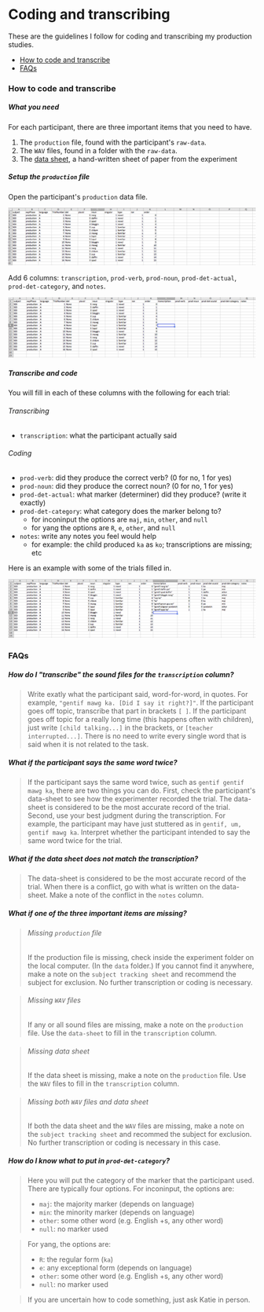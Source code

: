 
# Coding and transcribing
These are the guidelines I follow for coding and transcribing my production studies.  

- [How to code and transcribe](#how-to-code-and-transcribe)
- [FAQs](#faqs)

### How to code and transcribe
##### What you need
For each participant, there are three important items that you need to have.

1. The `production` file, found with the participant's `raw-data`.
2. The `WAV` files, found in a folder with the `raw-data`.
3. The [data sheet](https://www.dropbox.com/s/26b0jsjogheey0a/0102-inconinput-1day-pluralmorph-6733-data-sheet.docx?dl=0), a hand-written sheet of paper from the experiment

##### Setup the `production` file
Open the participant's `production` data file.

![](../static/images/transcribe-start.png)

Add 6 columns: `transcription`, `prod-verb`, `prod-noun`, `prod-det-actual`, `prod-det-category`, and `notes`.

![](../static/images/transcribe-add.png)

##### Transcribe and code
You will fill in each of these columns with the following for each trial:

###### Transcribing
- `transcription`: what the participant actually said

###### Coding
- `prod-verb`: did they produce the correct verb? (0 for no, 1 for yes)
- `prod-noun`: did they produce the correct noun? (0 for no, 1 for yes)
- `prod-det-actual`: what marker (determiner) did they produce? (write it exactly)
- `prod-det-category`: what category does the marker belong to?
  - for inconinput the options are `maj`, `min`, `other`, and `null`
  - for yang the options are `R`, `e`, `other`, and `null`
- `notes`: write any notes you feel would help
  - for example: the child produced `ka` as `ko`; transcriptions are missing; etc

Here is an example with some of the trials filled in.

![](../static/images/transcribe-filled-out.png)

### FAQs

##### How do I "transcribe" the sound files for the `transcription` column?

> Write exatly what the participant said, word-for-word, in quotes.  For example, `"gentif mawg ka. [Did I say it right?]"`.  If the participant goes off topic, transcribe that part in brackets `[ ]`.  If the participant goes off topic for a really long time (this happens often with children), just write `[child talking...]` in the brackets, or `[teacher interrupted...]`.  There is no need to write every single word that is said when it is not related to the task.

##### What if the participant says the same word twice? 

> If the participant says the same word twice, such as `gentif gentif mawg ka`, there are two things you can do.  First, check the participant's data-sheet to see how the experimenter recorded the trial. The data-sheet is considered to be the most accurate record of the trial. Second, use your best judgment during the transcription.  For example, the participant may have just stuttered as in `gentif, um, gentif mawg ka`. Interpret whether the participant intended to say the same word twice for the trial. 

##### What if the data sheet does not match the transcription?

> The data-sheet is considered to be the most accurate record of the trial.  When there is a conflict, go with what is written on the data-sheet. Make a note of the conflict in the `notes` column.

##### What if one of the three important items are missing?

> ###### Missing `production` file
> If the production file is missing, check inside the experiment folder on the local computer.  (In the `data` folder.) If you cannot find it anywhere, make a note on the `subject tracking sheet` and recommend the subject for exclusion.  No further transcription or coding is necessary.

> ###### Missing `WAV` files
> If any or all sound files are missing, make a note on the `production` file.  Use the `data-sheet` to fill in the `transcription` column.


> ###### Missing data sheet
> If the data sheet is missing, make a note on the `production` file.  Use the `WAV` files to fill in the `transcription` column.  


> ###### Missing both `WAV` files and data sheet
> If both the data sheet and the `WAV` files are missing, make a note on the `subject tracking sheet` and recommed the subject for exclusion.  No further transcription or coding is necessary in this case.

##### How do I know what to put in `prod-det-category`?
> Here you will put the category of the marker that the participant used.  There are typically four options.  For inconinput, the options are:
> - `maj`: the majority marker (depends on language)
> - `min`: the minority marker (depends on language)
> - `other`: some other word (e.g. English +s, any other word)
> - `null`: no marker used

> For yang, the options are:
> - `R`: the regular form (`ka`)
> - `e`: any exceptional form (depends on language)
> - `other`: some other word (e.g. English +s, any other word)
> - `null`: no marker used

> If you are uncertain how to code something, just ask Katie in person.











